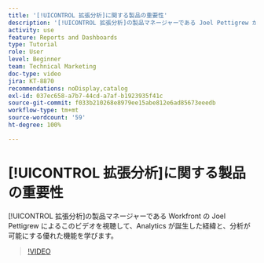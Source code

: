 ```yaml
---
title: '[!UICONTROL 拡張分析]に関する製品の重要性'
description: '[!UICONTROL 拡張分析]の製品マネージャーである Joel Pettigrew が、Analytics が誕生した経緯と、これによって可能になる優れた機能について解説します。'
activity: use
feature: Reports and Dashboards
type: Tutorial
role: User
level: Beginner
team: Technical Marketing
doc-type: video
jira: KT-8870
recommendations: noDisplay,catalog
exl-id: 037ec658-a7b7-44cd-a7af-b1923935f41c
source-git-commit: f033b210268e8979ee15abe812e6ad85673eeedb
workflow-type: tm+mt
source-wordcount: '59'
ht-degree: 100%

---
```


# [!UICONTROL 拡張分析]に関する製品の重要性

[!UICONTROL 拡張分析]の製品マネージャーである Workfront の Joel Pettigrew によるこのビデオを視聴して、Analytics が誕生した経緯と、分析が可能にする優れた機能を学びます。

>[!VIDEO](https://video.tv.adobe.com/v/335042/?quality=12&learn=on)
